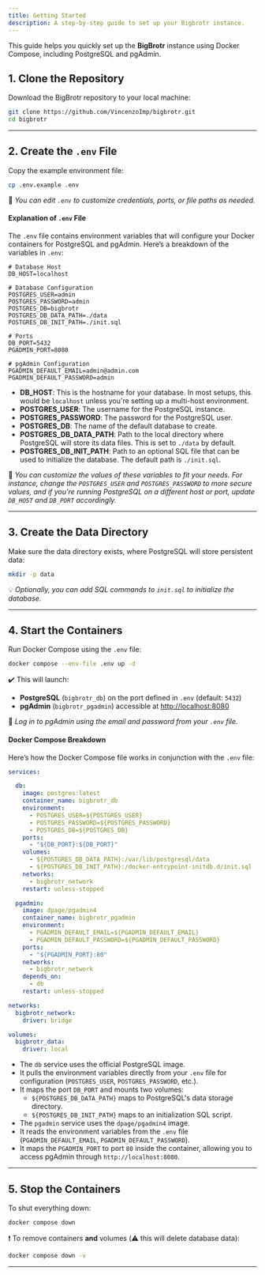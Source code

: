 ```yaml
---
title: Getting Started
description: A step-by-step guide to set up your Bigbrotr instance.
---
```


This guide helps you quickly set up the **BigBrotr** instance using Docker Compose, including PostgreSQL and pgAdmin.

## 1. Clone the Repository

Download the BigBrotr repository to your local machine:

```bash
git clone https://github.com/VincenzoImp/bigbrotr.git
cd bigbrotr
```

---

## 2. Create the `.env` File

Copy the example environment file:

```bash
cp .env.example .env
```

🔧 *You can edit `.env` to customize credentials, ports, or file paths as needed.*

#### Explanation of `.env` File

The `.env` file contains environment variables that will configure your Docker containers for PostgreSQL and pgAdmin. Here’s a breakdown of the variables in `.env`:

```env
# Database Host
DB_HOST=localhost

# Database Configuration
POSTGRES_USER=admin
POSTGRES_PASSWORD=admin
POSTGRES_DB=bigbrotr
POSTGRES_DB_DATA_PATH=./data
POSTGRES_DB_INIT_PATH=./init.sql

# Ports
DB_PORT=5432
PGADMIN_PORT=8080

# pgAdmin Configuration
PGADMIN_DEFAULT_EMAIL=admin@admin.com
PGADMIN_DEFAULT_PASSWORD=admin
```

- **DB_HOST**: This is the hostname for your database. In most setups, this would be `localhost` unless you're setting up a multi-host environment.
- **POSTGRES_USER**: The username for the PostgreSQL instance.
- **POSTGRES_PASSWORD**: The password for the PostgreSQL user.
- **POSTGRES_DB**: The name of the default database to create.
- **POSTGRES_DB_DATA_PATH**: Path to the local directory where PostgreSQL will store its data files. This is set to `./data` by default.
- **POSTGRES_DB_INIT_PATH**: Path to an optional SQL file that can be used to initialize the database. The default path is `./init.sql`.

🔧 *You can customize the values of these variables to fit your needs. For instance, change the `POSTGRES_USER` and `POSTGRES_PASSWORD` to more secure values, and if you're running PostgreSQL on a different host or port, update `DB_HOST` and `DB_PORT` accordingly.*

---

## 3. Create the Data Directory

Make sure the data directory exists, where PostgreSQL will store persistent data:

```bash
mkdir -p data
```

💡 *Optionally, you can add SQL commands to `init.sql` to initialize the database.*

---

## 4. Start the Containers

Run Docker Compose using the `.env` file:

```bash
docker compose --env-file .env up -d
```

✔️ This will launch:

- **PostgreSQL** (`bigbrotr_db`) on the port defined in `.env` (default: `5432`)
- **pgAdmin** (`bigbrotr_pgadmin`) accessible at [http://localhost:8080](http://localhost:8080)

👤 *Log in to pgAdmin using the email and password from your `.env` file.*

#### Docker Compose Breakdown

Here’s how the Docker Compose file works in conjunction with the `.env` file:

```yaml
services:

  db:
    image: postgres:latest
    container_name: bigbrotr_db
    environment:
      - POSTGRES_USER=${POSTGRES_USER}
      - POSTGRES_PASSWORD=${POSTGRES_PASSWORD}
      - POSTGRES_DB=${POSTGRES_DB}
    ports:
      - "${DB_PORT}:${DB_PORT}"
    volumes:
      - ${POSTGRES_DB_DATA_PATH}:/var/lib/postgresql/data
      - ${POSTGRES_DB_INIT_PATH}:/docker-entrypoint-initdb.d/init.sql
    networks:
      - bigbrotr_network
    restart: unless-stopped

  pgadmin:
    image: dpage/pgadmin4
    container_name: bigbrotr_pgadmin
    environment:
      - PGADMIN_DEFAULT_EMAIL=${PGADMIN_DEFAULT_EMAIL}
      - PGADMIN_DEFAULT_PASSWORD=${PGADMIN_DEFAULT_PASSWORD}
    ports:
      - "${PGADMIN_PORT}:80"
    networks:
      - bigbrotr_network
    depends_on:
      - db
    restart: unless-stopped

networks:
  bigbrotr_network:
    driver: bridge

volumes:
  bigbrotr_data:
    driver: local
```

- The `db` service uses the official PostgreSQL image.
- It pulls the environment variables directly from your `.env` file for configuration (`POSTGRES_USER`, `POSTGRES_PASSWORD`, etc.).
- It maps the port `DB_PORT` and mounts two volumes:
    - `${POSTGRES_DB_DATA_PATH}` maps to PostgreSQL's data storage directory.
    - `${POSTGRES_DB_INIT_PATH}` maps to an initialization SQL script.
- The `pgadmin` service uses the `dpage/pgadmin4` image.
- It reads the environment variables from the `.env` file (`PGADMIN_DEFAULT_EMAIL`, `PGADMIN_DEFAULT_PASSWORD`).
- It maps the `PGADMIN_PORT` to port `80` inside the container, allowing you to access pgAdmin through `http://localhost:8080`.

---

## 5. Stop the Containers

To shut everything down:

```bash
docker compose down
```

❗ To remove containers **and** volumes (⚠️ this will delete database data):

```bash
docker compose down -v
```

---